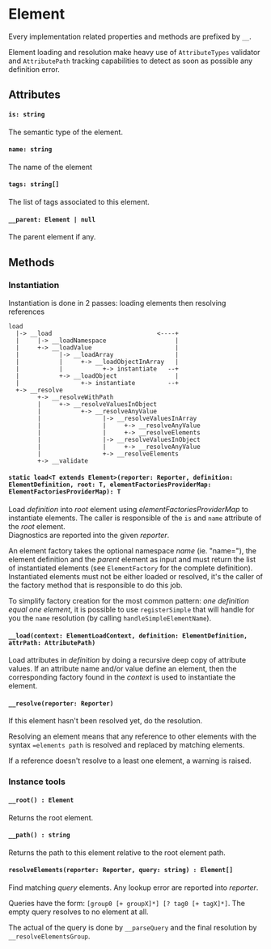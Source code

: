 Element
=======

Every implementation related properties and methods are prefixed by `__`.

Element loading and resolution make heavy use of `AttributeTypes` validator and `AttributePath` tracking capabilities to detect as soon as possible any definition error.

## Attributes

#### `is: string`
The semantic type of the element.

#### `name: string`
The name of the element

#### `tags: string[]`
The list of tags associated to this element.

#### `__parent: Element | null`
The parent element if any.


## Methods

### Instantiation

Instantiation is done in 2 passes: loading elements then resolving references

```
load 
  |-> __load                             <----+
  |     |-> __loadNamespace                   |
  |     +-> __loadValue                       |
  |           |-> __loadArray                 |
  |           |     +-> __loadObjectInArray   |
  |           |           +-> instantiate   --+
  |           +-> __loadObject                |
  |                 +-> instantiate         --+
  +-> __resolve
        +-> __resolveWithPath
        |     +-> __resolveValuesInObject
        |           +-> __resolveAnyValue
        |                 |-> __resolveValuesInArray
        |                 |     +-> __resolveAnyValue
        |                 |     +-> __resolveElements
        |                 |-> __resolveValuesInObject
        |                 |     +-> __resolveAnyValue
        |                 +-> __resolveElements
        +-> __validate
```

#### `static load<T extends Element>(reporter: Reporter, definition: ElementDefinition, root: T, elementFactoriesProviderMap: ElementFactoriesProviderMap): T`

Load _definition_ into _root_ element using _elementFactoriesProviderMap_ to instantiate elements.
The caller is responsible of the `is` and `name` attribute of the _root_ element.  
Diagnostics are reported into the given _reporter_.  

An element factory takes the optional namespace _name_ (ie. "name="), the element definition and the _parent_ element as input and must return the list of instantiated elements (see `ElementFactory` for the complete definition). Instantiated elements must not be either loaded or resolved, it's the caller of the factory method that is responsible to do this job.

To simplify factory creation for the most common pattern: _one definition equal one element_, it is possible to use `registerSimple` that will handle for you the `name` resolution (by calling `handleSimpleElementName`).


#### `__load(context: ElementLoadContext, definition: ElementDefinition, attrPath: AttributePath)`

Load attributes in _definition_ by doing a recursive deep copy of attribute values.
If an attribute name and/or value define an element, then the corresponding factory found in the _context_ is used to instantiate the element.


#### `__resolve(reporter: Reporter)`

If this element hasn't been resolved yet, do the resolution.

Resolving an element means that any reference to other elements with the syntax `=elements path` is resolved and replaced by matching elements.

If a reference doesn't resolve to a least one element, a warning is raised.

### Instance tools

#### `__root() : Element`

Returns the root element.

#### `__path() : string`

Returns the path to this element relative to the root element path.

#### `resolveElements(reporter: Reporter, query: string) : Element[]`

Find matching _query_ elements. Any lookup error are reported into _reporter_.

Queries have the form: `[group0 [+ groupX]*] [? tag0 [+ tagX]*]`.
The empty query resolves to no element at all.

The actual of the query is done by `__parseQuery` and the final resolution by `__resolveElementsGroup`.

